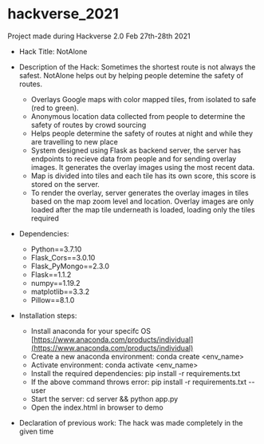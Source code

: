 # hackverse_2021
Project made during Hackverse 2.0 Feb 27th-28th 2021
- Hack Title: NotAlone
- Description of the Hack: Sometimes the shortest route is not always the safest. NotAlone helps out by helping people detemine the safety of routes.
    - Overlays Google maps with color mapped tiles, from isolated to safe (red to green).
    - Anonymous location data collected from people to determine the safety of routes by crowd sourcing
    - Helps people determine the safety of routes at night and while they are travelling to new place
    - System designed using Flask as backend server, the server has endpoints to recieve data from people and for sending overlay images. It generates the overlay images using the most recent data.
    - Map is divided into tiles and each tile has its own score, this score is stored on the server.
    - To render the overlay, server generates the overlay images in tiles based on the map zoom level and location. Overlay images are only loaded after the map tile underneath is loaded, loading only the tiles required


- Dependencies: 
    - Python==3.7.10
    - Flask_Cors==3.0.10
    - Flask_PyMongo==2.3.0
    - Flask==1.1.2
    - numpy==1.19.2
    - matplotlib==3.3.2
    - Pillow==8.1.0 


- Installation steps:
    - Install anaconda for your specifc OS [https://www.anaconda.com/products/individual](https://www.anaconda.com/products/individual)
    - Create a new anaconda environment: conda create <env_name>
    - Activate environment: conda activate <env_name>
    - Install the required dependencies: pip install -r requirements.txt
    - If the above command throws error: pip install -r requirements.txt --user
    - Start the server: cd server && python app.py
    - Open the index.html in browser to demo


- Declaration of previous work: The hack was made completely in the given time
